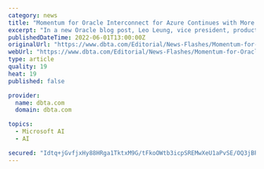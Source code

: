 ```yaml
---
category: news
title: "Momentum for Oracle Interconnect for Azure Continues with More to Come"
excerpt: "In a new Oracle blog post, Leo Leung, vice president, product management, Oracle Cloud Infrastructure, provided an update on Oracle's Interconnect for Azure strategy."
publishedDateTime: 2022-06-01T13:00:00Z
originalUrl: "https://www.dbta.com/Editorial/News-Flashes/Momentum-for-Oracle-Interconnect-for-Azure-Continues-with-More-to-Come-153065.aspx"
webUrl: "https://www.dbta.com/Editorial/News-Flashes/Momentum-for-Oracle-Interconnect-for-Azure-Continues-with-More-to-Come-153065.aspx"
type: article
quality: 19
heat: 19
published: false

provider:
  name: dbta.com
  domain: dbta.com

topics:
  - Microsoft AI
  - AI

secured: "Idtq+jGvfjxHy88HRga1TktxM9G/tFkoOWtb3icpSREMwXeU1aPvSE/OQ3jBPjXhW+tN3F3rbmVJF7CSb/3mKiV4a8p+tIgPE8JatryiT1hgfTolS6ooY7OvufynhXOVSUCB7D8UwXC3T8w3uDWBMqCNagF3GCuElNxeU442lkAdFhdrEJ1hdb5toiygyDzMeDZlSROZCTnDQOU7rU/d7zW309estOktgP8ihABLljvvDjpzOU07mTnE8adTbyXZXBhWVX5qH2AE/K6qtRWolc810XkD5i/f6usis5tprBgt8Nc8qsrXo6NfccmM0+PCzJRMaSv2JxUyYg2BszM5TGq+Drw0NQmMos3UZmS4Jhk=;BnJEf505wfsDOLfb7gC7lg=="
---
```


